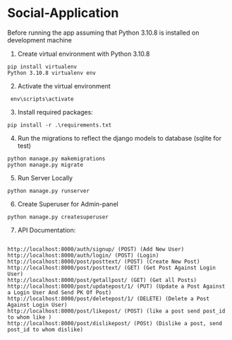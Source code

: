 # Social-Application

Before running the app assuming that Python 3.10.8 is installed on development machine

1. Create virtual environment with Python 3.10.8
```shell
pip install virtualenv
Python 3.10.8 virtualenv env
```

2. Activate the virtual environment
```shell
 env\scripts\activate
```

3. Install required packages:
```shell
pip install -r .\requirements.txt
```

4. Run the migrations to reflect the django models to database (sqlite for test)
```shell
python manage.py makemigrations
python manage.py migrate
```

5. Run Server Locally
```shell
python manage.py runserver
```

6. Create Superuser for Admin-panel
```shell
python manage.py createsuperuser
```


7. API Documentation:

```shell

http://localhost:8000/auth/signup/ (POST) (Add New User)
http://localhost:8000/auth/login/ (POST) (Login)
http://localhost:8000/post/posttext/ (POST) (Create New Post)
http://localhost:8000/post/posttext/ (GET) (Get Post Against Login User)
http://localhost:8000/post/getallpost/ (GET) (Get all Posts)
http://localhost:8000/post/updatepost/1/ (PUT) (Update a Post Against a Login User And Send PK Of Post)
http://localhost:8000/post/deletepost/1/ (DELETE) (Delete a Post Against Login User)
http://localhost:8000/post/likepost/ (POST) (like a post send post_id to whom like )
http://localhost:8000/post/dislikepost/ (POSt) (Dislike a post, send post_id to whom dislike)
```
